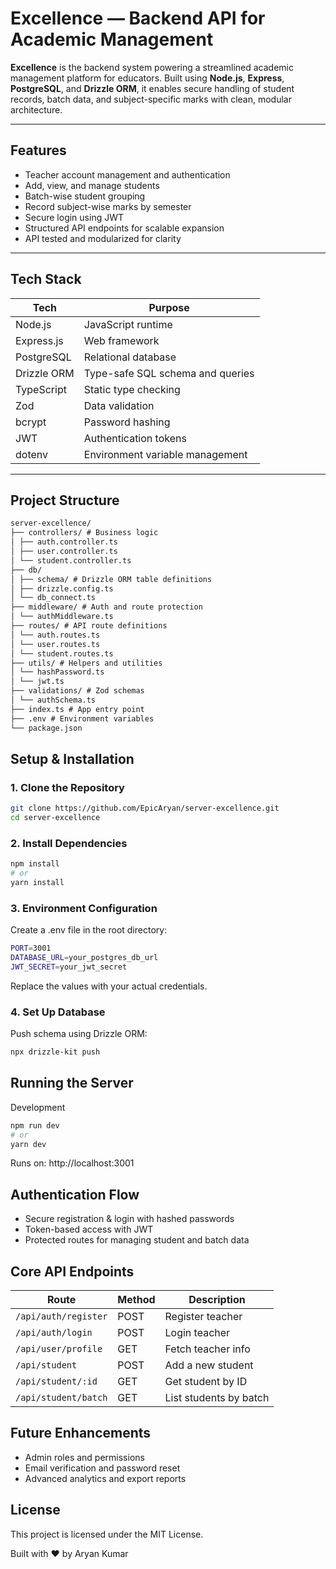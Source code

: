 # Excellence — Backend API for Academic Management

**Excellence** is the backend system powering a streamlined academic management platform for educators. Built using **Node.js**, **Express**, **PostgreSQL**, and **Drizzle ORM**, it enables secure handling of student records, batch data, and subject-specific marks with clean, modular architecture.

---

## Features

- Teacher account management and authentication
- Add, view, and manage students
- Batch-wise student grouping
- Record subject-wise marks by semester
- Secure login using JWT
- Structured API endpoints for scalable expansion
- API tested and modularized for clarity

---

## Tech Stack

| Tech           | Purpose                                  |
|----------------|-------------------------------------------|
| Node.js        | JavaScript runtime                       |
| Express.js     | Web framework                            |
| PostgreSQL     | Relational database                      |
| Drizzle ORM    | Type-safe SQL schema and queries         |
| TypeScript     | Static type checking                     |
| Zod            | Data validation                          |
| bcrypt         | Password hashing                         |
| JWT            | Authentication tokens                    |
| dotenv         | Environment variable management          |

---

## Project Structure

```txt
server-excellence/
├── controllers/ # Business logic
│ ├── auth.controller.ts
│ ├── user.controller.ts
│ └── student.controller.ts
├── db/
│ ├── schema/ # Drizzle ORM table definitions
│ ├── drizzle.config.ts
│ └── db_connect.ts
├── middleware/ # Auth and route protection
│ └── authMiddleware.ts
├── routes/ # API route definitions
│ └── auth.routes.ts
│ └── user.routes.ts
│ └── student.routes.ts
├── utils/ # Helpers and utilities
│ └── hashPassword.ts
│ └── jwt.ts
├── validations/ # Zod schemas
│ └── authSchema.ts
├── index.ts # App entry point
├── .env # Environment variables
└── package.json
```

## Setup & Installation

### 1. Clone the Repository

```bash
git clone https://github.com/EpicAryan/server-excellence.git
cd server-excellence
```

### 2. Install Dependencies

```bash
npm install
# or
yarn install
```

### 3. Environment Configuration

Create a .env file in the root directory:
```bash
PORT=3001
DATABASE_URL=your_postgres_db_url
JWT_SECRET=your_jwt_secret
```
Replace the values with your actual credentials.

### 4. Set Up Database
Push schema using Drizzle ORM:

```bash
npx drizzle-kit push
```
## Running the Server

Development

```bash
npm run dev
# or
yarn dev
```
Runs on: http://localhost:3001

## Authentication Flow

- Secure registration & login with hashed passwords
- Token-based access with JWT
- Protected routes for managing student and batch data

## Core API Endpoints
| Route                | Method | Description            |
| -------------------- | ------ | ---------------------- |
| `/api/auth/register` | POST   | Register teacher       |
| `/api/auth/login`    | POST   | Login teacher          |
| `/api/user/profile`  | GET    | Fetch teacher info     |
| `/api/student`       | POST   | Add a new student      |
| `/api/student/:id`   | GET    | Get student by ID      |
| `/api/student/batch` | GET    | List students by batch |


## Future Enhancements
- Admin roles and permissions
- Email verification and password reset
- Advanced analytics and export reports

## License
This project is licensed under the MIT License.


Built with ❤️ by Aryan Kumar

